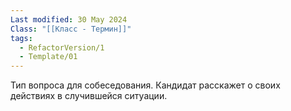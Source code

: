 ```yaml
---
Last modified: 30 May 2024
Class: "[[Класс - Термин]]"
tags:
  - RefactorVersion/1
  - Template/01
---
```

Тип вопроса для собеседования.
Кандидат расскажет о своих действиях в случившейся ситуации.